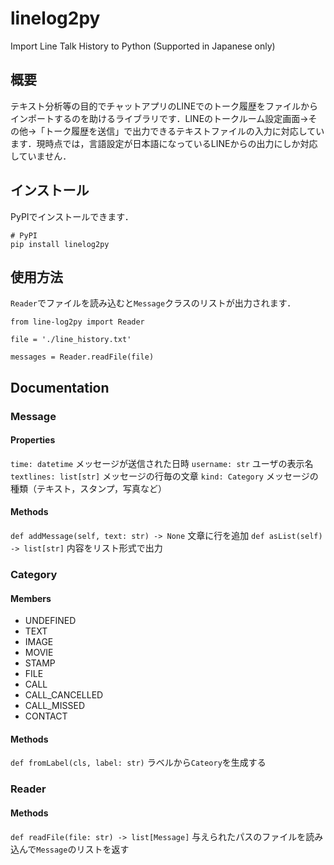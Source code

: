 # linelog2py
Import Line Talk History to Python (Supported in Japanese only)

## 概要

テキスト分析等の目的でチャットアプリのLINEでのトーク履歴をファイルからインポートするのを助けるライブラリです．LINEのトークルーム設定画面->その他->「トーク履歴を送信」で出力できるテキストファイルの入力に対応しています．現時点では，言語設定が日本語になっているLINEからの出力にしか対応していません．

## インストール

PyPIでインストールできます．

```
# PyPI
pip install linelog2py
```

## 使用方法

`Reader`でファイルを読み込むと`Message`クラスのリストが出力されます．

```
from line-log2py import Reader

file = './line_history.txt'

messages = Reader.readFile(file)

```

## Documentation

### Message

#### Properties

`time: datetime`  メッセージが送信された日時
`username: str` ユーザの表示名
`textlines: list[str]`  メッセージの行毎の文章
`kind: Category`  メッセージの種類（テキスト，スタンプ，写真など）

#### Methods

`def addMessage(self, text: str) -> None` 文章に行を追加
`def asList(self) -> list[str]`  内容をリスト形式で出力


### Category

#### Members

- UNDEFINED
- TEXT
- IMAGE
- MOVIE
- STAMP
- FILE
- CALL
- CALL_CANCELLED
- CALL_MISSED
- CONTACT

#### Methods

`def fromLabel(cls, label: str)`  ラベルから`Cateory`を生成する 

### Reader

#### Methods

`def readFile(file: str) -> list[Message]` 与えられたパスのファイルを読み込んで`Message`のリストを返す

